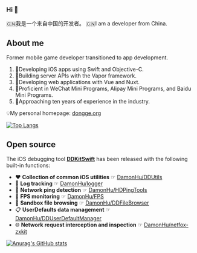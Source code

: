 ### Hi 👋

🇨🇳我是一个来自中国的开发者。
🇨🇳I am a developer from China. 

## About me

Former mobile game developer transitioned to app development.  

1. 📱Developing iOS apps using Swift and Objective-C.  
2. 📡Building server APIs with the Vapor framework.  
3. 🧭Developing web applications with Vue and Nuxt.  
4. 🔌Proficient in WeChat Mini Programs, Alipay Mini Programs, and Baidu Mini Programs.
5. 🚩Approaching ten years of experience in the industry. 

💡My personal homepage: [dongge.org](https://dongge.org)

[![Top Langs](https://github-readme-stats.vercel.app/api/top-langs/?username=DamonHu&layout=compact)](/)

## Open source

The iOS debugging tool **[DDKitSwift](https://github.com/DamonHu/DDKitSwift)** has been released with the following built-in functions:  

* ♥️ **Collection of common iOS utilities** ☞ [DamonHu/DDUtils](https://github.com/DamonHu/DDUtils)  
* 🐛 **Log tracking** ☞ [DamonHu/logger](https://github.com/DamonHu/logger)  
* 📶 **Network ping detection** ☞ [DamonHu/HDPingTools](https://github.com/DamonHu/HDPingTools)  
* 📱 **FPS monitoring** ☞ [DamonHu/FPS](https://github.com/DamonHu/FPS)  
* 📂 **Sandbox file browsing** ☞ [DamonHu/DDFileBrowser](https://github.com/DamonHu/DDFileBrowser)  
* 📋 **UserDefaults data management** ☞ [DamonHu/DDUserDefaultManager](https://github.com/DamonHu/DDUserDefaultManager)  
* 🌐 **Network request interception and inspection** ☞ [DamonHu/netfox-zxkit](https://github.com/DamonHu/netfox-zxkit)

[![Anurag's GitHub stats](https://github-readme-stats.vercel.app/api?username=DamonHu&count_private=true&show_icons=true&theme=radical)](/)


